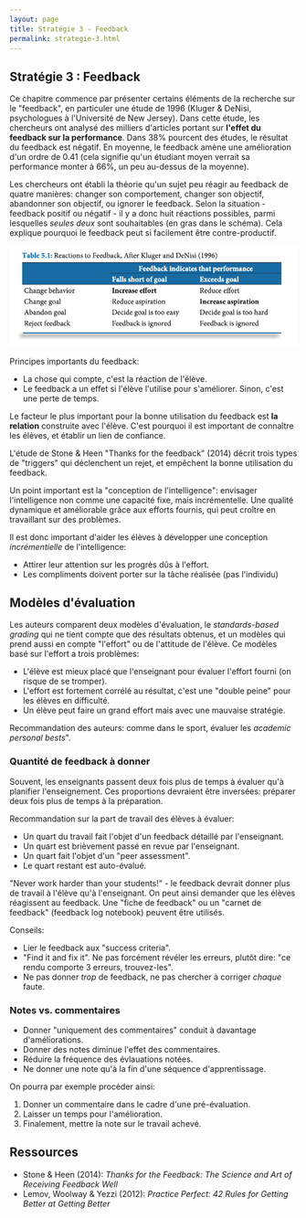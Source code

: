 ```yaml
---
layout: page
title: Stratégie 3 - Feedback
permalink: strategie-3.html
---
```


## Stratégie 3 : Feedback

Ce chapitre commence par présenter certains éléments de la recherche sur le "feedback", en particuler une étude de 1996 (Kluger & DeNisi, psychologues à l'Université de New Jersey). Dans cette étude, les chercheurs ont analysé des milliers d'articles portant sur **l'effet du feedback sur la performance**. Dans 38% pourcent des études, le résultat du feedback est négatif. En moyenne, le feedback amène une amélioration d'un ordre de 0.41 (cela signifie qu'un étudiant moyen verrait sa performance monter à 66%, un peu au-dessus de la moyenne).

Les chercheurs ont établi la théorie qu'un sujet peu réagir au feedback de quatre manières: changer son comportement, changer son objectif, abandonner son objectif, ou ignorer le feedback. Selon la situation - feedback positif ou négatif - il y a donc huit réactions possibles, parmi lesquelles *seules deux* sont souhaitables (en gras dans le schéma). Cela explique pourquoi le feedback peut si facilement être contre-productif.

 ![Réactions possibles au feedback](img/reactions-possibles.png)

Principes importants du feedback: 

- La chose qui compte, c'est la réaction de l'élève.
- Le feedback a un effet si l'élève l'utilise pour s'améliorer. Sinon, c'est une perte de temps.

Le facteur le plus important pour la bonne utilisation du feedback est **la relation** construite avec l'élève. C'est pourquoi il est important de connaître les élèves, et établir un lien de confiance.

L'étude de Stone & Heen "Thanks for the feedback" (2014) décrit trois types de "triggers" qui déclenchent un rejet, et empêchent la bonne utilisation du feedback.

Un point important est la "conception de l'intelligence": envisager l'intelligence non comme une capacité fixe, mais incrémentelle. Une qualité dynamique et améliorable grâce aux efforts fournis, qui peut croître en travaillant sur des problèmes.

 Il est donc important d'aider les élèves à développer une conception *incrémentielle* de l'intelligence:

- Attirer leur attention sur les progrès dûs à l'effort.
- Les compliments doivent porter sur la tâche réalisée (pas l'individu)

## Modèles d'évaluation

Les auteurs comparent deux modèles d'évaluation, le *standards-based grading* qui ne tient compte que des résultats obtenus, et un modèles qui prend aussi en compte "l'effort" ou de l'attitude de l'élève. Ce modèles basé sur l'effort a trois problèmes: 

- L'élève est mieux placé que l'enseignant pour évaluer l'effort fourni (on risque de se tromper).
- L'effort est fortement corrélé au résultat, c'est une "double peine" pour les élèves en difficulté.
- Un élève peut faire un grand effort mais avec une mauvaise stratégie.

Recommandation des auteurs: comme dans le sport, évaluer les *academic personal bests*".

### Quantité de feedback à donner

Souvent, les enseignants passent deux fois plus de temps à évaluer qu'à planifier l'enseignement. Ces proportions devraient être inversées: préparer deux fois plus de temps à la préparation.

Recommandation sur la part de travail des élèves à évaluer: 

- Un quart du travail fait l'objet d'un feedback détaillé par l'enseignant.
- Un quart est brièvement passé en revue par l'enseignant.
- Un quart fait l'objet d'un "peer assessment".
- Le quart restant est auto-évalué.

"Never work harder than your students!" - le feedback devrait donner plus de travail à l'élève qu'à l'enseignant. On peut ainsi demander que les élèves réagissent au feedback. Une "fiche de feedback" ou un "carnet de feedback" (feedback log notebook) peuvent être utilisés.

Conseils:

- Lier le feedback aux "success criteria".
- "Find it and fix it". Ne pas forcément révéler les erreurs, plutôt dire: "ce rendu comporte 3 erreurs, trouvez-les".
- Ne pas donner *trop* de feedback, ne pas chercher à corriger *chaque* faute.

### Notes vs. commentaires

- Donner "uniquement des commentaires" conduit à davantage d'améliorations.
- Donner des notes diminue l'effet des commentaires.
- Réduire la fréquence des évlauations notées.
- Ne donner une note qu'à la fin d'une séquence d'apprentissage.

On pourra par exemple procéder ainsi: 

1. Donner un commentaire dans le cadre d'une pré-évaluation.
2. Laisser un temps pour l'amélioration.
3. Finalement, mettre la note sur le travail achevé.


## Ressources

- Stone & Heen (2014): *Thanks for the Feedback: The Science and Art of Receiving Feedback Well*
- Lemov, Woolway & Yezzi (2012): *Practice Perfect: 42 Rules for Getting Better at Getting Better*